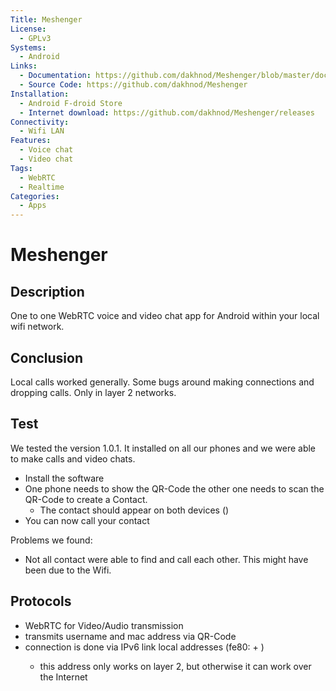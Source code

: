 ```yaml
---
Title: Meshenger
License: 
  - GPLv3
Systems: 
  - Android
Links:
  - Documentation: https://github.com/dakhnod/Meshenger/blob/master/docs/Documentation.md
  - Source Code: https://github.com/dakhnod/Meshenger
Installation:
  - Android F-droid Store
  - Internet download: https://github.com/dakhnod/Meshenger/releases
Connectivity:
  - Wifi LAN
Features:
  - Voice chat
  - Video chat
Tags:
  - WebRTC
  - Realtime
Categories:
  - Apps
---
```


# Meshenger

## Description

One to one WebRTC voice and video chat app for Android within your local wifi network.

## Conclusion

Local calls worked generally. Some bugs around making connections and dropping calls.
Only in layer 2 networks.



## Test

We tested the version 1.0.1. It installed on all our phones and we were able to make calls and video chats.

* Install the software
* One phone needs to show the QR-Code the other one needs to scan the QR-Code to create a Contact.
  * The contact should appear on both devices ()
* You can now call your contact

Problems we found: 

* Not all contact were able to find and call each other. This might have been due to the Wifi.


## Protocols

* WebRTC for Video/Audio transmission
* transmits username and mac address via QR-Code
* connection is done via IPv6 link local addresses (fe80: + <mac address>)
  * this address only works on layer 2, but otherwise it can work over the Internet


